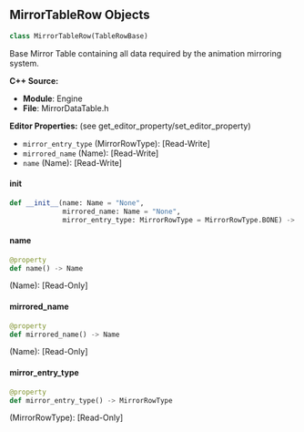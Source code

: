 ## MirrorTableRow Objects

```python
class MirrorTableRow(TableRowBase)
```

Base Mirror Table containing all data required by the animation mirroring system.

**C++ Source:**

- **Module**: Engine
- **File**: MirrorDataTable.h

**Editor Properties:** (see get_editor_property/set_editor_property)

- ``mirror_entry_type`` (MirrorRowType):  [Read-Write]
- ``mirrored_name`` (Name):  [Read-Write]
- ``name`` (Name):  [Read-Write]

<a id="unreal.MirrorTableRow.__init__"></a>

#### __init__

```python
def __init__(name: Name = "None",
             mirrored_name: Name = "None",
             mirror_entry_type: MirrorRowType = MirrorRowType.BONE) -> None
```

<a id="unreal.MirrorTableRow.name"></a>

#### name

```python
@property
def name() -> Name
```

(Name):  [Read-Only]

<a id="unreal.MirrorTableRow.mirrored_name"></a>

#### mirrored_name

```python
@property
def mirrored_name() -> Name
```

(Name):  [Read-Only]

<a id="unreal.MirrorTableRow.mirror_entry_type"></a>

#### mirror_entry_type

```python
@property
def mirror_entry_type() -> MirrorRowType
```

(MirrorRowType):  [Read-Only]

<a id="unreal.TrajectorySample"></a>